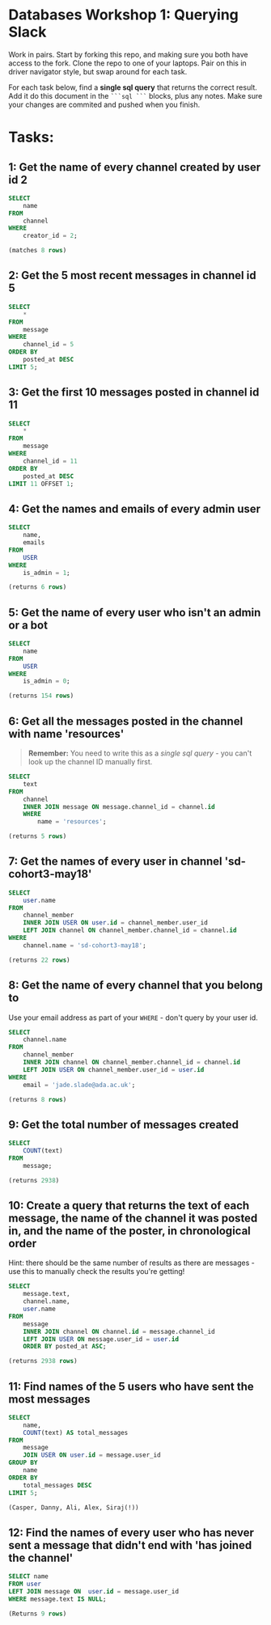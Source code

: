 # Databases Workshop 1: Querying Slack

Work in pairs. Start by forking this repo, and making sure you both have access
to the fork. Clone the repo to one of your laptops. Pair on this in driver
navigator style, but swap around for each task.

For each task below, find a **single sql query** that returns the correct
result. Add it do this document in the ` ```sql ``` ` blocks, plus any notes.
Make sure your changes are commited and pushed when you finish.

# Tasks:

## 1: Get the name of every channel created by user id 2

```sql
SELECT
    name
FROM
    channel
WHERE
    creator_id = 2;

(matches 8 rows)
```

## 2: Get the 5 most recent messages in channel id 5

```sql
SELECT
    *
FROM
    message
WHERE
    channel_id = 5
ORDER BY
    posted_at DESC
LIMIT 5;
```

## 3: Get the first 10 messages posted in channel id 11

```sql
SELECT
    *
FROM
    message
WHERE
    channel_id = 11
ORDER BY
    posted_at DESC
LIMIT 11 OFFSET 1;
```

## 4: Get the names and emails of every admin user

```sql
SELECT
    name,
    emails
FROM
    USER
WHERE
    is_admin = 1;

(returns 6 rows)
```

## 5: Get the name of every user who isn't an admin or a bot

```sql
SELECT
    name
FROM
    USER
WHERE
    is_admin = 0;

(returns 154 rows)
```

## 6: Get all the messages posted in the channel with name 'resources'

> **Remember:** You need to write this as a _single sql query_ - you can't look
> up the channel ID manually first.

```sql
SELECT
    text
FROM
    channel
    INNER JOIN message ON message.channel_id = channel.id
    WHERE
        name = 'resources';

(returns 5 rows)
```

## 7: Get the names of every user in channel 'sd-cohort3-may18'

```sql
SELECT
    user.name
FROM
    channel_member
    INNER JOIN USER ON user.id = channel_member.user_id
    LEFT JOIN channel ON channel_member.channel_id = channel.id
WHERE
    channel.name = 'sd-cohort3-may18';

(returns 22 rows)
```

## 8: Get the name of every channel that you belong to

Use your email address as part of your `WHERE` - don't query by your user id.

```sql
SELECT
    channel.name
FROM
    channel_member
    INNER JOIN channel ON channel_member.channel_id = channel.id
    LEFT JOIN USER ON channel_member.user_id = user.id
WHERE
    email = 'jade.slade@ada.ac.uk';

(returns 8 rows)
```

## 9: Get the total number of messages created

```sql
SELECT
    COUNT(text)
FROM
    message;

(returns 2938)
```

## 10: Create a query that returns the text of each message, the name of the channel it was posted in, and the name of the poster, in chronological order

Hint: there should be the same number of results as there are messages - use
this to manually check the results you're getting!

```sql
SELECT
    message.text,
    channel.name,
    user.name
FROM
    message
    INNER JOIN channel ON channel.id = message.channel_id
    LEFT JOIN USER ON message.user_id = user.id
    ORDER BY posted_at ASC;

(returns 2938 rows)
```

## 11: Find names of the 5 users who have sent the most messages

```sql
SELECT
    name,
    COUNT(text) AS total_messages
FROM
    message
    JOIN USER ON user.id = message.user_id
GROUP BY
    name
ORDER BY
    total_messages DESC
LIMIT 5;

(Casper, Danny, Ali, Alex, Siraj(!))
```

## 12: Find the names of every user who has never sent a message that didn't end with 'has joined the channel'

```sql
SELECT name
FROM user
LEFT JOIN message ON  user.id = message.user_id
WHERE message.text IS NULL;

(Returns 9 rows)
```
